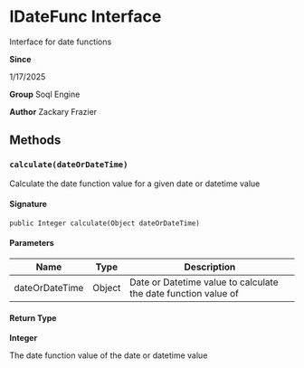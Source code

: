 # IDateFunc Interface

Interface for date functions

**Since** 

1/17/2025

**Group** Soql Engine

**Author** Zackary Frazier

## Methods
### `calculate(dateOrDateTime)`

Calculate the date function value for a given date or datetime value

#### Signature
```apex
public Integer calculate(Object dateOrDateTime)
```

#### Parameters
| Name | Type | Description |
|------|------|-------------|
| dateOrDateTime | Object | Date or Datetime value to calculate the date function value of |

#### Return Type
**Integer**

The date function value of the date or datetime value